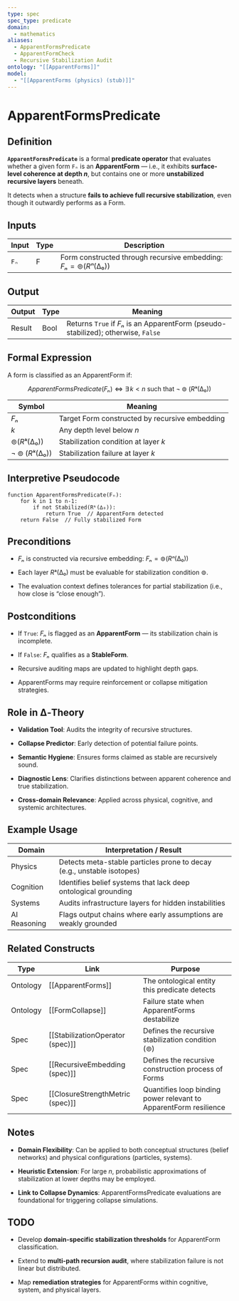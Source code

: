 ```yaml
---
type: spec
spec_type: predicate
domain:
  - mathematics
aliases:
  - ApparentFormsPredicate
  - ApparentFormCheck
  - Recursive Stabilization Audit
ontology: "[[ApparentForms]]"
model:
  - "[[ApparentForms (physics) (stub)]]"
---
```


# ApparentFormsPredicate

## Definition

**`ApparentFormsPredicate`** is a formal **predicate operator** that evaluates whether a given form `Fₙ` is an **ApparentForm** — i.e., it exhibits **surface-level coherence at depth $n$**, but contains one or more **unstabilized recursive layers** beneath.

It detects when a structure **fails to achieve full recursive stabilization**, even though it outwardly performs as a Form.


## Inputs

|Input|Type|Description|
|---|---|---|
|`Fₙ`|F|Form constructed through recursive embedding: $Fₙ = ⊚(Rⁿ(∆₀))$|


## Output

|Output|Type|Meaning|
|---|---|---|
|Result|Bool|Returns `True` if $Fₙ$ is an ApparentForm (pseudo-stabilized); otherwise, `False`|


## Formal Expression

A form is classified as an ApparentForm if:

$$
ApparentFormsPredicate(Fₙ) ⇔ ∃\,k < n \ \text{such that} \ ¬⊚(Rᵏ(∆₀))
$$

|Symbol|Meaning|
|---|---|
|$Fₙ$|Target Form constructed by recursive embedding|
|$k$|Any depth level below $n$|
|$⊚(Rᵏ(∆₀))$|Stabilization condition at layer $k$|
|$¬⊚(Rᵏ(∆₀))$|Stabilization failure at layer $k$|


## Interpretive Pseudocode

```pseudo
function ApparentFormsPredicate(Fₙ):
    for k in 1 to n-1:
        if not Stabilized(Rᵏ(∆₀)):
            return True  // ApparentForm detected
    return False  // Fully stabilized Form
````


## Preconditions

- $Fₙ$ is constructed via recursive embedding: $Fₙ = ⊚(Rⁿ(∆₀))$
    
- Each layer $Rᵏ(∆₀)$ must be evaluable for stabilization condition ⊚.
    
- The evaluation context defines tolerances for partial stabilization (i.e., how close is “close enough”).
    

## Postconditions

- If `True`: $Fₙ$ is flagged as an **ApparentForm** — its stabilization chain is incomplete.
    
- If `False`: $Fₙ$ qualifies as a **StableForm**.
    
- Recursive auditing maps are updated to highlight depth gaps.
    
- ApparentForms may require reinforcement or collapse mitigation strategies.
    

## Role in ∆‑Theory

- **Validation Tool**: Audits the integrity of recursive structures.
    
- **Collapse Predictor**: Early detection of potential failure points.
    
- **Semantic Hygiene**: Ensures forms claimed as stable are recursively sound.
    
- **Diagnostic Lens**: Clarifies distinctions between apparent coherence and true stabilization.
    
- **Cross-domain Relevance**: Applied across physical, cognitive, and systemic architectures.
    

## Example Usage

|Domain|Interpretation / Result|
|---|---|
|Physics|Detects meta-stable particles prone to decay (e.g., unstable isotopes)|
|Cognition|Identifies belief systems that lack deep ontological grounding|
|Systems|Audits infrastructure layers for hidden instabilities|
|AI Reasoning|Flags output chains where early assumptions are weakly grounded|


## Related Constructs

|Type|Link|Purpose|
|---|---|---|
|Ontology|[[ApparentForms]]|The ontological entity this predicate detects|
|Ontology|[[FormCollapse]]|Failure state when ApparentForms destabilize|
|Spec|[[StabilizationOperator (spec)]]|Defines the recursive stabilization condition (⊚)|
|Spec|[[RecursiveEmbedding (spec)]]|Defines the recursive construction process of Forms|
|Spec|[[ClosureStrengthMetric (spec)]]|Quantifies loop binding power relevant to ApparentForm resilience|


## Notes

- **Domain Flexibility**: Can be applied to both conceptual structures (belief networks) and physical configurations (particles, systems).
    
- **Heuristic Extension**: For large $n$, probabilistic approximations of stabilization at lower depths may be employed.
    
- **Link to Collapse Dynamics**: ApparentFormsPredicate evaluations are foundational for triggering collapse simulations.
    

## TODO

- Develop **domain-specific stabilization thresholds** for ApparentForm classification.
    
- Extend to **multi-path recursion audit**, where stabilization failure is not linear but distributed.
    
- Map **remediation strategies** for ApparentForms within cognitive, system, and physical layers.
    